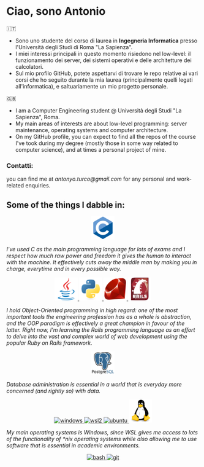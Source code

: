 <h1 align="left">Ciao, sono Antonio</h1>
<!--- <h3 align="right"></h3> --->
🇮🇹
<ul>
  <li>Sono uno studente del corso di laurea in <b>Ingegneria Informatica</b> presso l'Università degli Studi di Roma "La Sapienza".</li>
  <li>I miei interessi principali in questo momento risiedono nel low-level: il funzionamento dei server, dei sistemi operativi e delle architetture dei calcolatori.</li>
  <li>Sul mio profilo GitHub, potete aspettarvi di trovare le repo relative ai vari corsi che ho seguito durante la mia laurea (principalmente quelli legati all'informatica), e saltuariamente un mio progetto personale.</li>
</ul>
🇬🇧
<ul>
  <li>I am a Computer Engineering student @ Università degli Studi "La Sapienza", Roma. </li>
  <li>My main areas of interests are about low-level programming: server maintenance, operating systems and computer architecture. </li>
  <li>On my GitHub profile, you can expect to find all the repos of the course I've took during my degree (mostly those in some way related to computer science), and at times a personal project of mine. </li> 
</ul>
<h3 align="left">Contatti:</h3>
you can find me at <i>antonyo.turco@gmail.com</i> for any personal and work-related enquiries.

<h2 align="left">Some of the things I dabble in:</h2>
<p align="center"> 
  <a href="https://www.cprogramming.com/" target="_blank" rel="noreferrer"> <img src="https://raw.githubusercontent.com/devicons/devicon/master/icons/c/c-original.svg" alt="c" width="60" height="60"/> </a> 
</p>

*I've used C as the main programming language for lots of exams and I respect how much raw power and freedom it gives the human to interact with the machine. It effectively cuts away the middle man by making you in charge, everytime and in every possible way.*

<p align="center">
  <a href="https://www.java.com" target="_blank" rel="noreferrer"> <img src="https://raw.githubusercontent.com/devicons/devicon/master/icons/java/java-original.svg" alt="java" width="60" height="60"/> </a>
  <a href="https://www.python.org" target="_blank" rel="noreferrer"> <img src="https://raw.githubusercontent.com/devicons/devicon/master/icons/python/python-original.svg" alt="python" width="60" height="60"/> </a>
  <a href="https://www.ruby-lang.org/en/" target="_blank" rel="noreferrer"> <img src="https://raw.githubusercontent.com/devicons/devicon/master/icons/ruby/ruby-original.svg" alt="ruby" width="60" height="60"/> </a>
  <a href="https://rubyonrails.org" target="_blank" rel="noreferrer"> <img src="https://raw.githubusercontent.com/devicons/devicon/master/icons/rails/rails-original-wordmark.svg" alt="rails" width="60" height="60"/> </a> 
</p>

*I hold Object-Oriented programming in high regard: one of the most important tools the engineering profession has as a whole is abstraction, and the OOP paradigm is effectively a great champion in favour of the latter.*
*Right now, I'm learning the Rails programming language as an effort to delve into the vast and complex world of web development using the popular Ruby on Rails framework.*

<p align="center">
    <a href="https://www.postgresql.org" target="_blank" rel="noreferrer"> <img src="https://raw.githubusercontent.com/devicons/devicon/master/icons/postgresql/postgresql-original-wordmark.svg" alt="postgresql" width="60" height="60"/> </a> 
</p>

*Database administration is essential in a world that is everyday more concerned (and rightly so) with data.*

<p align="center">
    <a href="https://www.microsoft.com/windows" target="_blank" rel="noreferrer"> <img src="https://upload.wikimedia.org/wikipedia/commons/8/87/Windows_logo_-_2021.svg" alt="windows" width="60" height="60"/> </a>
    <a href="https://github.com/microsoft/WSL2-Linux-Kernel" target="_blank" rel="noreferrer"> <img src="https://upload.wikimedia.org/wikipedia/commons/4/49/Windows_Subsystem_for_Linux_logo.png" alt="wsl2" width="60" height="60"/> </a>
    <a href="https://ubuntu.com/" target="_blank" rel="noreferrer"> <img src="https://upload.wikimedia.org/wikipedia/commons/9/9e/UbuntuCoF.svg" alt="ubuntu" width="60" height="60"/> </a>
    <a href="https://www.linux.org/" target="_blank" rel="noreferrer"> <img src="https://raw.githubusercontent.com/devicons/devicon/master/icons/linux/linux-original.svg" alt="linux" width="60" height="60"/> </a>
</p>

*My main operating systems is Windows, since WSL gives me access to lots of the functionality of \*nix operating systems while also allowing me to use software that is essential in academic environments.*

<p align= "center">
    <a href="https://www.gnu.org/software/bash/" target="_blank" rel="noreferrer"> <img src="https://www.vectorlogo.zone/logos/gnu_bash/gnu_bash-icon.svg" alt="bash" width="60" height="60"/> </a> 
    <a href="https://git-scm.com/" target="_blank" rel="noreferrer"> <img src="https://www.vectorlogo.zone/logos/git-scm/git-scm-icon.svg" alt="git" width="60" height="60"/> </a>
</p>

